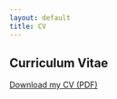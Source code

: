 ```yaml
---
layout: default
title: CV
---
```


## Curriculum Vitae
[Download my CV (PDF)](assets/RajeshPotlia_CV.pdf)
